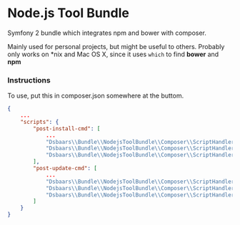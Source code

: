 # Node.js Tool Bundle

Symfony 2 bundle which integrates npm and bower with composer.

Mainly used for personal projects, but might be useful to others.
Probably only works on \*nix and Mac OS X, since it uses `which` to find __bower__ and __npm__


### Instructions

To use, put this in composer.json somewhere at the buttom.

```json
{
    ...
    "scripts": {
        "post-install-cmd": [
            ...
            "Dsbaars\\Bundle\\NodejsToolBundle\\Composer\\ScriptHandler::checkToolAvailability",
            "Dsbaars\\Bundle\\NodejsToolBundle\\Composer\\ScriptHandler::installNpmAssets",
            "Dsbaars\\Bundle\\NodejsToolBundle\\Composer\\ScriptHandler::installBowerAssets"
        ],
        "post-update-cmd": [
            ...
            "Dsbaars\\Bundle\\NodejsToolBundle\\Composer\\ScriptHandler::checkToolAvailability",
            "Dsbaars\\Bundle\\NodejsToolBundle\\Composer\\ScriptHandler::installNpmAssets",
            "Dsbaars\\Bundle\\NodejsToolBundle\\Composer\\ScriptHandler::installBowerAssets"
        ]
    }
}
```
